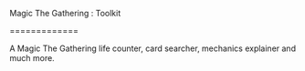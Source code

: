 Magic The Gathering : Toolkit

=============

A Magic The Gathering life counter, card searcher, mechanics explainer and much more.
